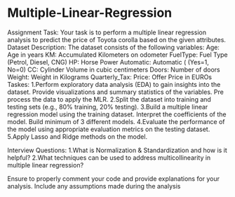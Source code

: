 # Multiple-Linear-Regression

Assignment Task:
Your task is to perform a multiple linear regression analysis to predict the price of Toyota corolla based on the given attributes.
Dataset Description:
The dataset consists of the following variables:
Age: Age in years
KM: Accumulated Kilometers on odometer
FuelType: Fuel Type (Petrol, Diesel, CNG)
HP: Horse Power
Automatic: Automatic ( (Yes=1, No=0)
CC: Cylinder Volume in cubic centimeters
Doors: Number of doors
Weight: Weight in Kilograms
Quarterly_Tax: 
Price: Offer Price in EUROs
Taskes:
1.Perform exploratory data analysis (EDA) to gain insights into the dataset. Provide visualizations and summary statistics of the variables. Pre process the data to apply the MLR.
2.Split the dataset into training and testing sets (e.g., 80% training, 20% testing).
3.Build a multiple linear regression model using the training dataset. Interpret the coefficients of the model. Build minimum of 3 different models.
4.Evaluate the performance of the model using appropriate evaluation metrics on the testing dataset.
5.Apply Lasso and Ridge methods on the model.

Interview Questions:
1.What is Normalization & Standardization and how is it helpful?
2.What techniques can be used to address multicollinearity in multiple linear regression?


Ensure to properly comment your code and provide explanations for your analysis.
Include any assumptions made during the analysis 
